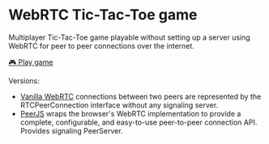 # WebRTC Tic-Tac-Toe game

Multiplayer Tic-Tac-Toe game playable without setting up a server using WebRTC for peer to peer connections over the internet.

[🎮 Play game](https://nekitcorp.github.io/webrtc-tic-tac-toe-game/)

Versions:

-   [Vanilla WebRTC](https://nekitcorp.github.io/webrtc-tic-tac-toe-game/#host) connections between two peers are represented by the RTCPeerConnection interface without any signaling server.
-   [PeerJS](https://nekitcorp.github.io/webrtc-tic-tac-toe-game/#peerjs) wraps the browser's WebRTC implementation to provide a complete, configurable, and easy-to-use peer-to-peer connection API. Provides signaling PeerServer.
